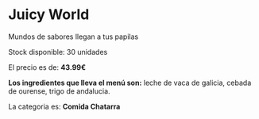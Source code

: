# Juicy World

Mundos de sabores llegan a tus papilas

Stock disponible: 30 unidades

El precio es de: **43.99€**

**Los ingredientes que lleva el menú son:** leche de vaca de galicia, cebada de ourense, trigo de andalucia.

La categoria es: **Comida Chatarra**



